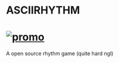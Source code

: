 # ASCIIRHYTHM
# [![promo](https://square-pattern-studio.github.io/imagedatabase/team.png)](https://github.com/Square-Pattern-Studio)
A open source rhythm game (quite hard ngl)
